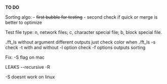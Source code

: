 **TO DO**

Sorting algo:
	- ~~first bubble for testing~~
	- second check if quick or merge is better to optimize

Test file type: n, network files; c, character special file; b, block special file.

./ft_ls without argument different outputs
just check color when ./ft_ls -s
check -t with and without -l option
check -f options outputs sorting

Fix: -S flag on mac

LEAKS
	--recursive -R

-S doesnt work on linux